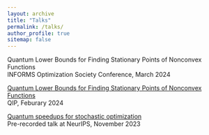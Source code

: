 ```yaml
---
layout: archive
title: "Talks"
permalink: /talks/
author_profile: true
sitemap: false
---
```


Quantum Lower Bounds for Finding Stationary Points of Nonconvex Functions
<br />
INFORMS Optimization Society Conference, March 2024

[Quantum Lower Bounds for Finding Stationary Points of Nonconvex Functions](https://www.youtube.com/watch?v=24ZJyB9JfTs&t=928s)
<br />
QIP, Feburary 2024

[Quantum speedups for stochastic optimization](https://recorder-v3.slideslive.com/?share=88602&s=8db9eb5c-9669-4695-aaf1-12239a81d4b6)
<br />
Pre-recorded talk at NeurIPS, November 2023
